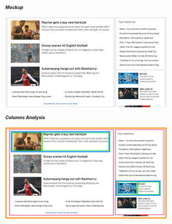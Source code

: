 ##### Mockup
![mockup](images/column-in-column-orig.png)


##### Columns Analysis
![analysis](images/column-in-column-analysis.png)
